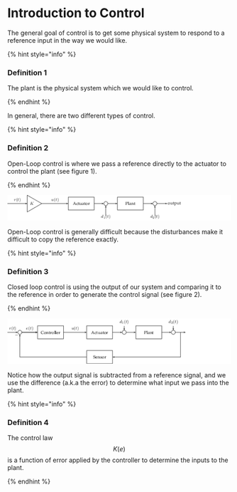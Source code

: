# Introduction to Control

The general goal of control is to get some physical system to respond to
a reference input in the way we would like.

{% hint style="info" %}

### Definition 1

The plant is the physical system which we would like to control.

{% endhint %}

In general, there are two different types of control.

{% hint style="info" %}

### Definition 2

Open-Loop control is where we pass a reference directly to the actuator to control the plant (see figure 1).

{% endhint %}

![Figure 1: Open-Loop Control](../.gitbook/assets/31c08937dc42492e6d975c5f59a6c131346cc29a.png)

Open-Loop control is generally difficult because the disturbances make
it difficult to copy the reference exactly.

{% hint style="info" %}

### Definition 3

Closed loop control is using the output of our system and comparing it to the reference in order to generate the control signal (see figure 2).

{% endhint %}

![Figure 2: Closed-Loop Control](../.gitbook/assets/66fe2d6527f4672187b60442c735d00d783830bc.png)

Notice how the output signal is subtracted from a reference signal, and
we use the difference (a.k.a the error) to determine what input we pass
into the plant.

{% hint style="info" %}

### Definition 4

The control law $$K(e)$$is a function of error applied by the controller to determine the inputs to the plant.

{% endhint %}

